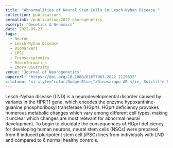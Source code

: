 ```yaml
---
title: "Abnormalities of Neural Stem Cells in Lesch-Nyhan Disease."
collection: publications
permalink: /publication/2022-neurogenetics
excerpt: 'Genetics & Genomics'
date: 2022-09-23
tags:
  - Neuron
  - Lesch-Nyhan Disease
  - Biomarkers
  - iPSC
  - Transcriptomics
  - Bioinformatics
  - Emory Uiversity
venue: 'Journal of Neurogenetics'
paperurl: 'https://doi.org/10.1080/01677063.2022.2129632'  
citation: '<i style="color:DodgerBlue;">Dinasarapu AR </i>, Sutcliffe DJ, Seifar F, Visser JE, Jinnah HA (2022). Abnormalities of Neural Stem Cells in Lesch-Nyhan Disease. <i>Journal of Neurogenetics</i>. 2022;36(2-3):81-87.'  
---  
```

Lesch-Nyhan disease (LND) is a neurodevelopmental disorder caused by variants in the HPRT1 gene, which encodes the enzyme hypoxanthine-guanine phosphoribosyl transferase (HGprt).  HGprt deficiency provokes numerous metabolic changes which vary among different cell types, making it unclear which changes are most relevant for abnormal neural development.  To begin to elucidate the consequences of HGprt deficiency for developing human neurons, neural stem cells (NSCs) were prepared from 6 induced pluripotent stem cell (iPSC) lines from individuals with LND and compared to 6 normal healthy controls.  

